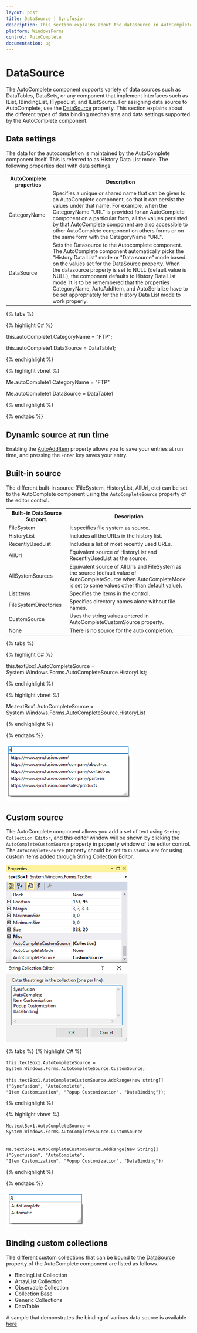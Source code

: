 ```yaml
---
layout: post
title: DataSource | Syncfusion
description: This section explains about the datasource in AutoComplete
platform: WindowsForms
control: AutoComplete
documentation: ug
---
```


# DataSource

The AutoComplete component supports variety of data sources such as DataTables, DataSets, or any component that implement interfaces such as IList, IBindingList, ITypedList, and IListSource. For assigning data source to AutoComplete, use the [DataSource](https://help.syncfusion.com/cr/windowsforms/Syncfusion.Tools.Windows~Syncfusion.Windows.Forms.Tools.AutoComplete~DataSource.html) property. This section explains about the different types of data binding mechanisms and data settings supported by the AutoComplete component.

## Data settings

The data for the autocompletion is maintained by the AutoComplete component itself. This is referred to as History Data List mode. The following properties deal with data settings.

<table>
<tr>
<th>
AutoComplete properties</th><th>
Description</th></tr>
<tr>
<td>
CategoryName</td><td>
Specifies a unique or shared name that can be given to an AutoComplete component, so that it can persist the values under that name. For example, when the CategoryName "URL" is provided for an AutoComplete component on a particular form, all the values persisted by that AutoComplete component are also accessible to other AutoComplete component on others forms or on the same form with the CategoryName "URL". </td></tr>
<tr>
<td>
DataSource</td><td>
Sets the Datasource to the Autocomplete component. The AutoComplete component automatically picks the "History Data List" mode or "Data source" mode based on the values set for the DataSource property. When the datasource property is set to NULL (default value is NULL), the component defaults to History Data List mode. It is to be remembered that the properties CategoryName, AutoAddItem, and AutoSerialize have to be set appropriately for the History Data List mode to work properly.</td></tr>
</table>

{% tabs %}

{% highlight C# %}

this.autoComplete1.CategoryName = "FTP";

this.autoComplete1.DataSource = DataTable1;

{% endhighlight %}

{% highlight vbnet %}

Me.autoComplete1.CategoryName = "FTP"

Me.autoComplete1.DataSource = DataTable1

{% endhighlight %}

{% endtabs %}

## Dynamic source at run time

Enabling the [AutoAddItem](https://help.syncfusion.com/cr/windowsforms/Syncfusion.Tools.Windows~Syncfusion.Windows.Forms.Tools.AutoComplete~AutoAddItem.html) property allows you to save your entries at run time, and pressing the `Enter` key saves your entry.

## Built-in source

The different built-in source (FileSystem, HistoryList, AllUrl, etc) can be set to the AutoComplete component using the `AutoCompleteSource` property of the editor control.

<table>
<tr>
<th>Built-in DataSource Support.</th>
<th>Description </th>
</tr>
<tr>
<td>FileSystem </td>
<td>It specifies file system as source.</td>
</tr>
<tr>
<td>HistoryList</td>
<td>Includes all the URLs in the history list.</td>
</tr>
<tr>
<td>RecentlyUsedList</td>
<td>Includes a list of most recently used URLs.</td>
</tr>
<tr>
<td>AllUrl</td>
<td>Equivalent source of HistoryList and RecentlyUsedList as the source.</td>
</tr>
<tr>
<td>AllSystemSources</td>
<td>Equivalent source of AllUrls and FileSystem as the source (default value of AutoCompleteSource when AutoCompleteMode is set to some values other than default value).</td>
</tr>
<tr>
<td>ListItems</td>
<td>Specifies the items in the control.</td>
</tr>
<tr>
<td> FileSystemDirectories</td>
<td>Specifies directory names alone without file names.</td>
</tr>
<tr>
<td>CustomSource </td>
<td>Uses the string values entered in AutoCompleteCustomSource property.</td>
</tr>
<tr>
<td>None</td>
<td>There is no source for the auto completion.</td>
</tr>
</table>

{% tabs %}

{% highlight C# %}

this.textBox1.AutoCompleteSource = System.Windows.Forms.AutoCompleteSource.HistoryList;

{% endhighlight %}

{% highlight vbnet %}

Me.textBox1.AutoCompleteSource = System.Windows.Forms.AutoCompleteSource.HistoryList

{% endhighlight %}

{% endtabs %}

![Windows Forms AutoComplete History List in datasource](DataSource_images/AutoComplete_Historylist.png)

## Custom source

The AutoComplete component allows you add a set of text using `String Collection Editor`, and this editor window will be shown by clicking the `AutoCompleteCustomSource` property in property window of the editor control. The `AutoCompleteSource` property should be set to `CustomSource` for using custom items added through String Collection Editor.

![Windows Forms AutoComplete Customsource datasource](DataSource_images/AutoComplete_Customsource.png) 

{% tabs %}
{% highlight C# %}

    this.textBox1.AutoCompleteSource = System.Windows.Forms.AutoCompleteSource.CustomSource;

    this.textBox1.AutoCompleteCustomSource.AddRange(new string[] {"Syncfusion", "AutoComplete",
    "Item Customization", "Popup Customization", "DataBinding"});

{% endhighlight %}

{% highlight vbnet %}


    Me.textBox1.AutoCompleteSource = System.Windows.Forms.AutoCompleteSource.CustomSource


    Me.textBox1.AutoCompleteCustomSource.AddRange(New String[] {"Syncfusion", "AutoComplete",
    "Item Customization", "Popup Customization", "DataBinding"})

{% endhighlight %}

{% endtabs %}

![Windows Forms AutoComplete Customsource datasource](DataSource_images/AutoComplete_Customsourcecode.png) 

## Binding custom collections 

The different custom collections that can be bound to the [DataSource](https://help.syncfusion.com/cr/windowsforms/Syncfusion.Tools.Windows~Syncfusion.Windows.Forms.Tools.AutoComplete~DataSource.html) property of the AutoComplete component are listed as follows.

* BindingList Collection
* ArrayList Collection
* Observable Collection
* Collection Base
* Generic Collections
* DataTable

A sample that demonstrates the binding of various data source is available [here](https://github.com/SyncfusionExamples/AutoCompleteModes_in_AutoComplete_Component/tree/master/DataSourceBinding) 
